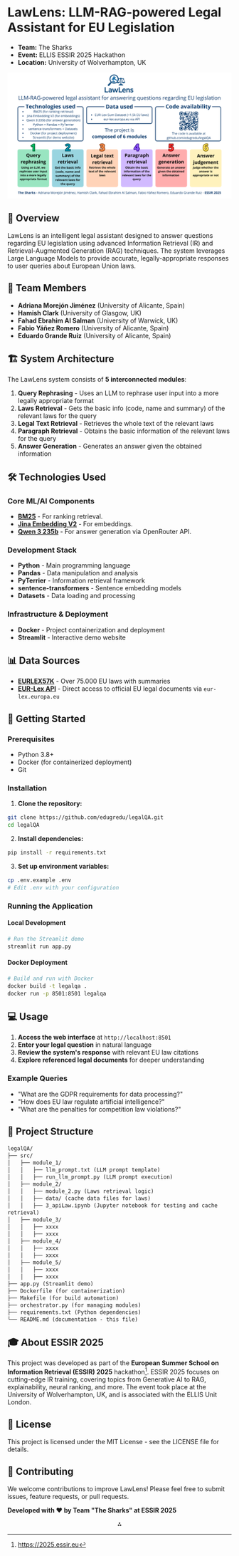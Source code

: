 # LawLens: LLM-RAG-powered Legal Assistant for EU Legislation

- **Team:** The Sharks
- **Event:** ELLIS ESSIR 2025 Hackathon
- **Location:** University of Wolverhampton, UK

![Summary of the project](./summary.svg)


## 🎯 Overview

LawLens is an intelligent legal assistant designed to answer questions regarding EU legislation using advanced Information Retrieval (IR) and Retrieval-Augmented Generation (RAG) techniques. The system leverages Large Language Models to provide accurate, legally-appropriate responses to user queries about European Union laws.

## 👥 Team Members

- **Adriana Morejón Jiménez** (University of Alicante, Spain)
- **Hamish Clark** (University of Glasgow, UK)
- **Fahad Ebrahim Al Salman** (University of Warwick, UK)
- **Fabio Yáñez Romero** (University of Alicante, Spain)
- **Eduardo Grande Ruiz** (University of Alicante, Spain)


## 🏗️ System Architecture

The LawLens system consists of **5 interconnected modules**:

1. **Query Rephrasing** - Uses an LLM to rephrase user input into a more legally appropriate format
2. **Laws Retrieval** - Gets the basic info (code, name and summary) of the relevant laws for the query
3. **Legal Text Retrieval** - Retrieves the whole text of the relevant laws
4. **Paragraph Retrieval** - Obtains the basic information of the relevant laws for the query
5. **Answer Generation** - Generates an answer given the obtained information

## 🛠️ Technologies Used

### Core ML/AI Components

- [**BM25**](https://pyterrier.readthedocs.io/en/latest/terrier-retrieval.html) - For ranking retrieval.
- [**Jina Embedding V2**](https://huggingface.co/jinaai/jina-embeddings-v2-base-zh) - For embeddings.
- **[Qwen 3 235b](https://openrouter.ai/qwen/qwen3-235b-a22b:free)** - For answer generation via OpenRouter API.


### Development Stack

- **Python** - Main programming language
- **Pandas** - Data manipulation and analysis
- **PyTerrier** - Information retrieval framework
- **sentence-transformers** - Sentence embedding models
- **Datasets** - Data loading and processing


### Infrastructure \& Deployment

- **Docker** - Project containerization and deployment
- **Streamlit** - Interactive demo website


## 📊 Data Sources

- **[EURLEX57K](https://huggingface.co/datasets/jonathanli/eurlex)** - Over 75.000 EU laws with summaries
- **[EUR-Lex API](https://eur-lex.europa.eu/content/help/data-reuse/webservice.html)** - Direct access to official EU legal documents via `eur-lex.europa.eu`


## 🚀 Getting Started

### Prerequisites

- Python 3.8+
- Docker (for containerized deployment)
- Git


### Installation

1. **Clone the repository:**
```bash
git clone https://github.com/edugredu/legalQA.git
cd legalQA
```

2. **Install dependencies:**
```bash
pip install -r requirements.txt
```

3. **Set up environment variables:**
```bash
cp .env.example .env
# Edit .env with your configuration
```


### Running the Application

#### Local Development

```bash
# Run the Streamlit demo
streamlit run app.py
```


#### Docker Deployment

```bash
# Build and run with Docker
docker build -t legalqa .
docker run -p 8501:8501 legalqa
```


## 💻 Usage

1. **Access the web interface** at `http://localhost:8501`
2. **Enter your legal question** in natural language
3. **Review the system's response** with relevant EU law citations
4. **Explore referenced legal documents** for deeper understanding

### Example Queries

- "What are the GDPR requirements for data processing?"
- "How does EU law regulate artificial intelligence?"
- "What are the penalties for competition law violations?"


## 🔧 Project Structure

```
legalQA/
├── src/
│   ├── module_1/
│   │   ├── llm_prompt.txt (LLM prompt template)
│   │   ├── run_llm_prompt.py (LLM prompt execution)
│   ├── module_2/
│   │   ├── module_2.py (Laws retrieval logic)
│   │   ├── data/ (cache data files for laws)
│   │   ├── 3_apiLaw.ipynb (Jupyter notebook for testing and cache retrieval)
│   ├── module_3/
│   │   ├── xxxx
│   │   ├── xxxx
│   ├── module_4/
│   │   ├── xxxx
│   │   ├── xxxx
│   ├── module_5/
│   │   ├── xxxx
│   │   ├── xxxx
├── app.py (Streamlit demo)
├── Dockerfile (for containerization)
├── Makefile (for build automation)
├── orchestrator.py (for managing modules)
├── requirements.txt (Python dependencies)
└── README.md (documentation - this file)
```


## 🎓 About ESSIR 2025

This project was developed as part of the **European Summer School on Information Retrieval (ESSIR) 2025** hackathon[^1]. ESSIR 2025 focuses on cutting-edge IR training, covering topics from Generative AI to RAG, explainability, neural ranking, and more. The event took place at the University of Wolverhampton, UK, and is associated with the ELLIS Unit London.

## 📝 License

This project is licensed under the MIT License - see the LICENSE file for details.

## 🤝 Contributing

We welcome contributions to improve LawLens! Please feel free to submit issues, feature requests, or pull requests.

**Developed with ❤️ by Team "The Sharks" at ESSIR 2025**

<div style="text-align: center">⁂</div>

[^1]: https://2025.essir.eu